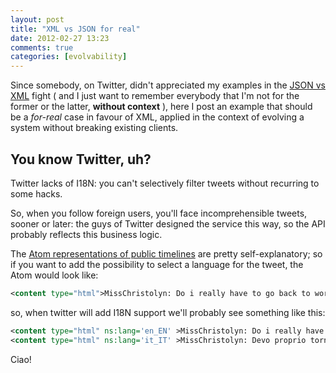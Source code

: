 ```yaml
---
layout: post
title: "XML vs JSON for real"
date: 2012-02-27 13:23
comments: true
categories: [evolvability]
---
```


Since somebody, on Twitter, didn't appreciated my examples in the [JSON vs XML](http://www.odino.org/320/long-live-xml-too-sorry-for-json-fanboyz) fight ( and I just want to remember everybody that I'm not for the former or the latter, **without context** ), here I post an example that should be a *for-real* case in favour of XML, applied in the context of evolving a system without breaking existing clients.
<!-- more -->

## You know Twitter, uh?

Twitter lacks of I18N: you can't selectively filter tweets without recurring to some hacks.

So, when you follow foreign users, you'll face incomprehensible tweets, sooner or later: the guys of Twitter designed the service this way, so the API probably reflects this business logic.

The [Atom representations of public timelines](http://dev.twitter.com/doc/get/statuses/public_timeline) are pretty self-explanatory; so if you want to add the possibility to select a language for the tweet, the Atom would look like:

``` xml
<content type="html">MissChristolyn: Do i really have to go back to work! #bullshit</content>
```

so, when twitter will add I18N support we'll probably see something like this:

``` xml
<content type="html" ns:lang='en_EN' >MissChristolyn: Do i really have to go back to work! #bullshit</content>
<content type="html" ns:lang='it_IT' >MissChristolyn: Devo proprio tornare al lavoro! #minghia</content>
```

Ciao!
